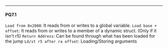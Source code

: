 ***
#### PQ7.1 
`Load from 0x2000`: It reads from or writes to a global variable.
`Load base + offset`: It reads from or writes to a member of a dynamic struct. (Only if it isn't r5)
`Return Address`: Can be found through what has been loaded for the jump
`Ld/st r5 after ra offset`: Loading/Storing arguments



